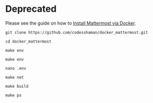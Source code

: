 # Deprecated

Please see the guide on how to [Install Mattermost via Docker](https://docs.mattermost.com/install/install-docker.html).

```
git clone https://github.com/codesshaman/docker_mattermost.git
```

```
cd docker_mattermost
```

```
make env
```

```
make env
```

```
nano .env
```

```
make net
```

```
make build
```

```
make ps
```